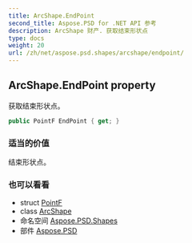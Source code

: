 ```yaml
---
title: ArcShape.EndPoint
second_title: Aspose.PSD for .NET API 参考
description: ArcShape 财产. 获取结束形状点
type: docs
weight: 20
url: /zh/net/aspose.psd.shapes/arcshape/endpoint/
---
```

## ArcShape.EndPoint property

获取结束形状点。

```csharp
public PointF EndPoint { get; }
```

### 适当的价值

结束形状点。

### 也可以看看

* struct [PointF](../../../aspose.psd/pointf/)
* class [ArcShape](../)
* 命名空间 [Aspose.PSD.Shapes](../../arcshape/)
* 部件 [Aspose.PSD](../../../)



